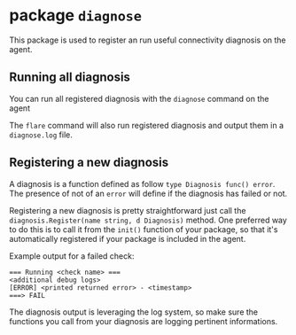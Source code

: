 # package `diagnose`

This package is used to register an run useful connectivity diagnosis on the agent.

## Running all diagnosis

You can run all registered diagnosis with the `diagnose` command on the agent

The `flare` command will also run registered diagnosis and output them in a `diagnose.log` file.

## Registering a new diagnosis

A diagnosis is a function defined as follow `type Diagnosis func() error`. The presence of not of an `error` will define if the diagnosis has failed or not.

Registering a new diagnosis is pretty straightforward just call the `diagnosis.Register(name string, d Diagnosis)` method. One preferred way to do this is to call it from the `init()` function of your package, so that it's automatically registered if your package is included in the agent.

Example output for a failed check:

```
=== Running <check name> ===
<additional debug logs>
[ERROR] <printed returned error> - <timestamp>
===> FAIL
```

The diagnosis output is leveraging the log system, so make sure the functions you call from your diagnosis are logging pertinent informations.